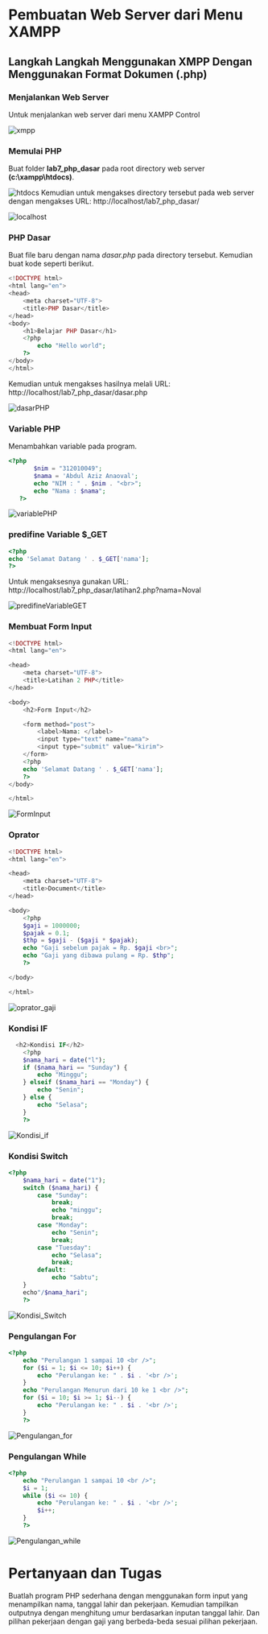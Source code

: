 # Pembuatan Web Server dari Menu XAMPP

## Langkah Langkah Menggunakan XMPP Dengan Menggunakan Format Dokumen (.php)

### Menjalankan Web Server

Untuk menjalankan web server dari menu XAMPP Control

![xmpp](asset/img/xmppServer.png)

### Memulai PHP

Buat folder **lab7_php_dasar** pada root directory web server **(c:\xampp\htdocs)**.

![htdocs](asset/img/htdocs.png)
Kemudian untuk mengakses directory tersebut pada web server dengan mengakses URL: http://localhost/lab7_php_dasar/

![localhost](asset/img/localhost.png)

### PHP Dasar

Buat file baru dengan nama _dasar.php_ pada directory tersebut. Kemudian buat kode seperti berikut.

```php
<!DOCTYPE html>
<html lang="en">
<head>
    <meta charset="UTF-8">
    <title>PHP Dasar</title>
</head>
<body>
    <h1>Belajar PHP Dasar</h1>
    <?php
        echo "Hello world";
    ?>
</body>
</html>
```

Kemudian untuk mengakses hasilnya melali URL: http://localhost/lab7_php_dasar/dasar.php

![dasarPHP](asset/img/dasarPHP.png)

### Variable PHP

Menambahkan variable pada program.

```php
<?php
       $nim = "312010049";
       $nama = 'Abdul Aziz Anaoval';
       echo "NIM : " . $nim . "<br>";
       echo "Nama : $nama";
   ?>
```

![variablePHP](asset/img/variablePHP.png)

### predifine Variable $\_GET

```php
<?php
echo 'Selamat Datang ' . $_GET['nama'];
?>
```

Untuk mengaksesnya gunakan URL:
http://localhost/lab7_php_dasar/latihan2.php?nama=Noval

![predifineVariableGET](asset/img/predifineVariableGET.png)

### Membuat Form Input

```php
<!DOCTYPE html>
<html lang="en">

<head>
    <meta charset="UTF-8">
    <title>Latihan 2 PHP</title>
</head>

<body>
    <h2>Form Input</h2>

    <form method="post">
        <label>Nama: </label>
        <input type="text" name="nama">
        <input type="submit" value="kirim">
    </form>
    <?php
    echo 'Selamat Datang ' . $_GET['nama'];
    ?>
</body>

</html>
```

![FormInput](asset/img/FormInput.png)

### Oprator

```php
<!DOCTYPE html>
<html lang="en">

<head>
    <meta charset="UTF-8">
    <title>Document</title>
</head>

<body>
    <?php
    $gaji = 1000000;
    $pajak = 0.1;
    $thp = $gaji - ($gaji * $pajak);
    echo "Gaji sebelum pajak = Rp. $gaji <br>";
    echo "Gaji yang dibawa pulang = Rp. $thp";
    ?>

</body>

</html>
```
![oprator_gaji](asset/img/oprator.png)

### Kondisi IF

```php
  <h2>Kondisi IF</h2>
    <?php
    $nama_hari = date("l");
    if ($nama_hari == "Sunday") {
        echo "Minggu";
    } elseif ($nama_hari == "Monday") {
        echo "Senin";
    } else {
        echo "Selasa";
    }
    ?>
```
![Kondisi_if](asset/img/Kondisi_if.png)

### Kondisi Switch

```php
<?php
    $nama_hari = date("1");
    switch ($nama_hari) {
        case "Sunday":
            break;
            echo "minggu";
            break;
        case "Monday":
            echo "Senin";
            break;
        case "Tuesday":
            echo "Selasa";
            break;
        default:
            echo "Sabtu";
    }
    echo"/$nama_hari";
    ?>
```
![Kondisi_Switch](asset/img/Kondisi_switch.png)

### Pengulangan For

```php
<?php
    echo "Perulangan 1 sampai 10 <br />";
    for ($i = 1; $i <= 10; $i++) {
        echo "Perulangan ke: " . $i . '<br />';
    }
    echo "Perulangan Menurun dari 10 ke 1 <br />";
    for ($i = 10; $i >= 1; $i--) {
        echo "Perulangan ke: " . $i . '<br />';
    }
    ?>
```
![Pengulangan_for](asset/img/Pengulangan_for.png)

### Pengulangan While 

```php
<?php
    echo "Perulangan 1 sampai 10 <br />";
    $i = 1;
    while ($i <= 10) {
        echo "Perulangan ke: " . $i . '<br />';
        $i++;
    }
    ?>
```
![Pengulangan_while](asset/img/Pengulangan_while.png)

# Pertanyaan dan Tugas

Buatlah program PHP sederhana dengan menggunakan form input yang menampilkan nama, tanggal lahir dan pekerjaan. Kemudian tampilkan outputnya dengan menghitung umur berdasarkan inputan tanggal lahir. Dan pilihan pekerjaan dengan gaji yang berbeda-beda sesuai pilihan pekerjaan.
